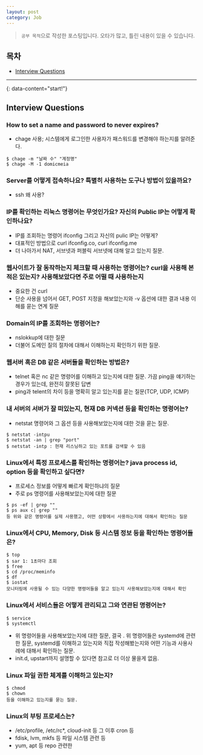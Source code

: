 ```yaml
---
layout: post
category: Job
---
```

> `공부 목적`으로 작성한 포스팅입니다. 오타가 많고, 틀린 내용이 있을 수 있습니다.

## 목차
* [Interview Questions](#interview-questions)

---
{: data-content="start!"}

## Interview Questions

### How to set a name and password to never expires?
- chage 사용; 시스템에게 로그인한 사용자가 패스워드를 변경해야 하는지를 알려준다.
```shell
$ chage -m "날짜 수" "계정명"
$ chage -M -1 domicmeia
```

### Server를 어떻게 접속하나요? 특별히 사용하는 도구나 방법이 있을까요?
- ssh 왜 사용?

### IP를 확인하는 리눅스 명령어는 무엇인가요? 자신의 Public IP는 어떻게 확인하나요?
- IP를 조회하는 명령어 ifconfig 그리고 자신의 pulic IP는 어떻게?
- 대표적인 방법으로 curl ifconfig.co, curl ifconfig.me
- 더 나아가서 NAT, 서브넷과 퍼블릭 서브넷에 대해 알고 있는지 질문.

### 웹사이트가 잘 동작하는지 체크할 때 사용하는 명령어는? curl을 사용해 본 적은 있는지? 사용해보았다면 주로 어떨 때 사용하는지
- 중요한 건 curl
- 단순 사용을 넘어서 GET, POST 지정을 해보았는지와 -v 옵션에 대한 결과 내용 이해를 묻는 연계 질문

### Domain의 IP를 조회하는 명령어는?
- nslokkup에 대한 질문
- 더불어 도메인 질의 절차에 대해서 이해하는지 확인하기 위한 질문.

### 웹서버 혹은 DB 같은 서버들을 확인하는 방법은?
- telnet 혹은 nc 같은 명령어를 이해하고 있는지에 대한 질문. 가끔 ping을 얘기하는 경우가 있는데, 완전히 잘못된 답변
- ping과 telent의 차이 등을 명확히 알고 있는지를 묻는 질문(TCP, UDP, ICMP)

### 내 서버의 서버가 잘 떠있는지, 현재 DB 커넥션 등을 확인하는 명령어는?
- netstat 명령어와 그 옵션 등을 사용해보았는지에 대한 것을 묻는 질문.

```shell
$ netstat -intpu
$ netstat -an | grep "port"
$ netstat -intp : 현재 리스닝하고 있는 포트를 검색할 수 있음
```

### Linux에서 특정 프로세스를 확인하는 명령어는? java process id, option 등을 확인하고 싶다면?
- 프로세스 정보를 어떻게 빠르게 확인하냐의 질문
- 주로 ps 명령어를 사용해보았는지에 대한 질문

```shell
$ ps -ef | grep ""
$ ps aux c| grep ""
등 위와 같은 명령어를 실제 사용했고, 어떤 상황에서 사용하는지에 대해서 확인하는 질문
```

### Linux에서 CPU, Memory, Disk 등 시스템 정보 등을 확인하는 명령어들은?

```shell
$ top
$ sar 1: 1초마다 조회
$ free
$ cd /proc/meminfo
$ df
$ iostat
모니터링에 사용될 수 있는 다양한 명령어들을 알고 있는지 사용해보았는지에 대해서 확인
```

### Linux에서 서비스들은 어떻게 관리되고 그와 연관된 명령어는?

```shell
$ service
$ systemctl
```
- 위 명령어들을 사용해보았는지에 대한 질문, 결국 . 위 명령어들은 systemd에 관련한 질문, systemd를 이해하고 있는지와 직접 작성해봤는지와 어떤 기능과 사용사례에 대해서 확인하는 질문.
- init.d, upstart까지 설명할 수 있다면 참고로 더 이상 물을게 없음.

### Linux 파일 권한 체계를 이해하고 있는지?

```shell
$ chmod
$ chown
등을 이해하고 있는지를 묻는 질문.
```

### Linux의 부팅 프로세스는?
- /etc/profile, /etc/rc*, cloud-init 등 그 이후 cron 등
- fdisk, lvm, mkfs 등 파일 시스템 관련 등
- yum, apt 등 repo 관련한